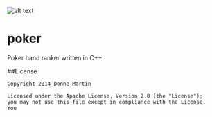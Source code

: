 ![alt text](http://donnemartin.com/wp-content/uploads/2014/10/poker_cover.jpg)

poker
============

Poker hand ranker written in C++.

##License

    Copyright 2014 Donne Martin

    Licensed under the Apache License, Version 2.0 (the "License");
    you may not use this file except in compliance with the License.
    You 